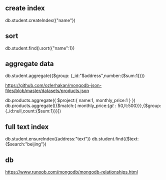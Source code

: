 ## create index
db.student.createIndex({"name"})

## sort
db.student.find().sort({"name":1})

## aggregate data
 db.student.aggregate({$group: {_id:"$address",number:{$sum:1}}})
 
 https://github.com/ozlerhakan/mongodb-json-files/blob/master/datasets/products.json
 
 db.products.aggregate({ $project:{ name:1, monthly_price:1 } })
 db.products.aggregate([{$match:{ monthly_price:{$gt:50,$lt:500}}},{$group:{_id:null,count:{$sum:1}}}])
 
 ## full text index
 db.student.ensureIndex({address:"text"})
 db.student.find({$text:{$search:"beijing"})
 
 ## db
 https://www.runoob.com/mongodb/mongodb-relationships.html
